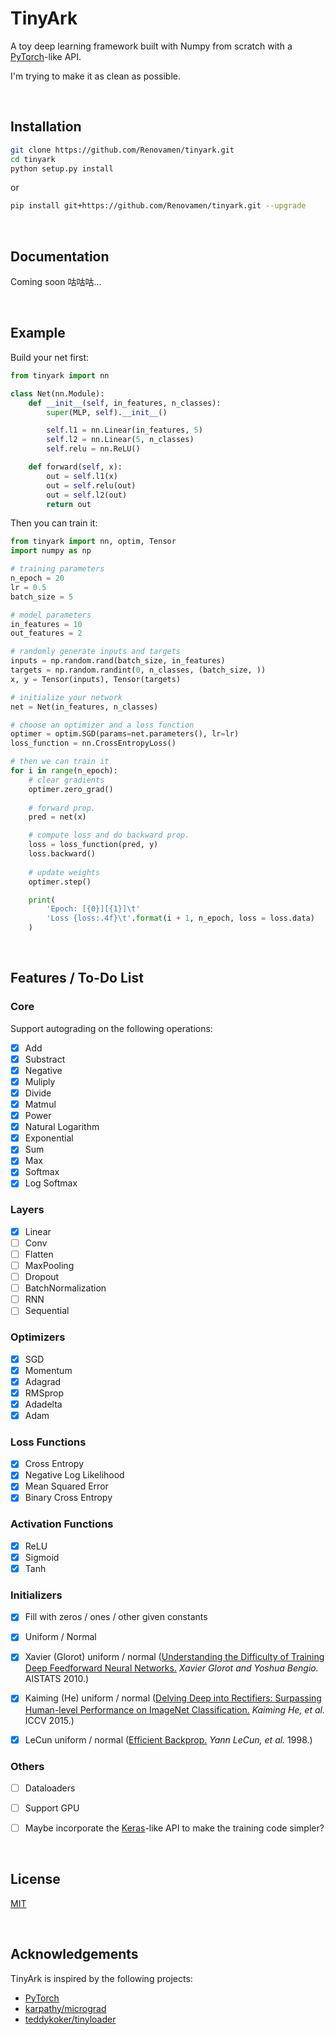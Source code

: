 # TinyArk

A toy deep learning framework built with Numpy from scratch with a [PyTorch](https://github.com/pytorch/pytorch)-like API.

I'm trying to make it as clean as possible.

&nbsp;

## Installation

```bash
git clone https://github.com/Renovamen/tinyark.git
cd tinyark
python setup.py install
```

or

```bash
pip install git+https://github.com/Renovamen/tinyark.git --upgrade
```

&nbsp;

## Documentation

Coming soon 咕咕咕...


&nbsp;

## Example

Build your net first:

```python
from tinyark import nn

class Net(nn.Module):
    def __init__(self, in_features, n_classes):
        super(MLP, self).__init__()

        self.l1 = nn.Linear(in_features, 5)
        self.l2 = nn.Linear(5, n_classes)
        self.relu = nn.ReLU()

    def forward(self, x):
        out = self.l1(x)
        out = self.relu(out)
        out = self.l2(out)
        return out
```

Then you can train it:

```python
from tinyark import nn, optim, Tensor
import numpy as np

# training parameters
n_epoch = 20
lr = 0.5
batch_size = 5

# model parameters
in_features = 10
out_features = 2

# randomly generate inputs and targets
inputs = np.random.rand(batch_size, in_features)
targets = np.random.randint(0, n_classes, (batch_size, ))
x, y = Tensor(inputs), Tensor(targets)

# initialize your network
net = Net(in_features, n_classes)

# choose an optimizer and a loss function
optimer = optim.SGD(params=net.parameters(), lr=lr)
loss_function = nn.CrossEntropyLoss()

# then we can train it
for i in range(n_epoch):
    # clear gradients
    optimer.zero_grad()
    
    # forward prop.
    pred = net(x)

    # compute loss and do backward prop.
    loss = loss_function(pred, y)
    loss.backward()
    
    # update weights
    optimer.step()

    print(
        'Epoch: [{0}][{1}]\t'
        'Loss {loss:.4f}\t'.format(i + 1, n_epoch, loss = loss.data)
    )
```

&nbsp;

## Features / To-Do List

### Core

Support autograding on the following operations:

- [x] Add
- [x] Substract
- [x] Negative
- [x] Muliply
- [x] Divide
- [x] Matmul
- [x] Power
- [x] Natural Logarithm
- [x] Exponential
- [x] Sum
- [x] Max
- [x] Softmax
- [x] Log Softmax

### Layers

- [x] Linear
- [ ] Conv
- [ ] Flatten
- [ ] MaxPooling
- [ ] Dropout
- [ ] BatchNormalization
- [ ] RNN
- [ ] Sequential

### Optimizers

- [x] SGD
- [x] Momentum
- [x] Adagrad
- [x] RMSprop
- [x] Adadelta
- [x] Adam

### Loss Functions

- [x] Cross Entropy
- [x] Negative Log Likelihood
- [x] Mean Squared Error
- [x] Binary Cross Entropy

### Activation Functions

- [x] ReLU
- [x] Sigmoid
- [x] Tanh

### Initializers

- [x] Fill with zeros / ones / other given constants
- [x] Uniform / Normal
- [x] Xavier (Glorot) uniform / normal ([Understanding the Difficulty of Training Deep Feedforward Neural Networks.](http://proceedings.mlr.press/v9/glorot10a/glorot10a.pdf) *Xavier Glorot and Yoshua Bengio.* AISTATS 2010.)
- [x] Kaiming (He) uniform / normal ([Delving Deep into Rectifiers: Surpassing Human-level Performance on ImageNet Classification.](https://arxiv.org/pdf/1502.01852.pdf) *Kaiming He, et al.* ICCV 2015.)
- [x] LeCun uniform / normal ([Efficient Backprop.](http://yann.lecun.com/exdb/publis/pdf/lecun-98b.pdf) *Yann LeCun, et al.* 1998.)


### Others

- [ ] Dataloaders
- [ ] Support GPU
- [ ] Maybe incorporate the [Keras](https://github.com/keras-team/keras)-like API to make the training code simpler?


&nbsp;

## License

[MIT](LICENSE)

&nbsp;

## Acknowledgements

TinyArk is inspired by the following projects:

- [PyTorch](https://github.com/pytorch/pytorch)
- [karpathy/micrograd](https://github.com/karpathy/micrograd)
- [teddykoker/tinyloader](https://github.com/teddykoker/tinyloader)
